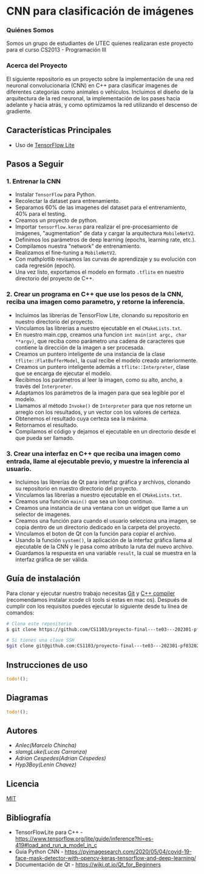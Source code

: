 # CNN para clasificación de imágenes

### Quiénes Somos

Somos un grupo de estudiantes de UTEC quienes realizaran este proyecto para el curso
CS2013 - Programación III

### Acerca del Proyecto

El siguiente repositorio es un proyecto sobre la implementación de una red neuronal convolucionaria (CNN) en C++ para clasificar imagenes de diferentes categorías como animales o vehículos. Incluimos el diseño de la arquitectura de la red neuronal, la implementación de los pases hacia adelante y hacia atrás, y como optimizamos la red utilizando el descenso de gradiente.

## Características Principales

- Uso de [TensorFlow Lite](https://www.tensorflow.org/lite/guide/inference?hl=es-419#load_and_run_a_model_in_c)

## Pasos a Seguir

### 1. Entrenar la CNN

- Instalar `TensorFlow` para Python.
- Recolectar la dataset para entrenamiento.
- Separamos 60% de las imagenes del dataset para el entrenamiento, 40% para el testing.
- Creamos un proyecto de python.
- Importar `tensorflow.keras` para realizar el pre-procesamiento de imágenes, "augmentation" de data y cargar la arquitectura `MobileNetV2`.
- Definimos los parámetros de deep learning (epochs, learning rate, etc.).
- Compilamos nuestra "network" de entrenamiento.
- Realizamos el fine-tuning a `MobileNetV2`.
- Con mathplotlib revisamos las curvas de aprendizaje y su evolución con cada regresión (epoch).
- Una vez listo, exportamos el modelo en formato `.tflite` en nuestro directorio del proyecto de C++.


### 2. Crear un programa en C++ que use los pesos de la CNN, reciba una imagen como parametro, y retorne la inferencia.

- Incluimos las librerías de TensorFlow Lite, clonando su repositorio en nuestro directorio del proyecto.
- Vinculamos las librerias a nuestro ejecutable en el `CMakeLists.txt`.
- En nuestro main.cpp, creamos una funcion `int main(int argc, char **argv)`, que reciba como parámetro una cadena de caracteres que contiene la dirección de la imagen a ser procesada.
- Creamos un puntero inteligente de una instancia de la clase `tflite::FlatBufferModel`, la cual recibe el modelo creado anteriormente.
- Creamos un puntero inteligente además a `tflite::Interpreter`, clase que se encarga de ejecutar el modelo.
- Recibimos los parámetros al leer la imagen, como su alto, ancho, a través del `Interpreter`.
- Adaptamos los parámetros de la imagen para que sea legible por el modelo.
- Llamamos al método `Invoke()` de `Interpreter` para que nos retorne un arreglo con los resultados, y un vector con los valores de certeza.
- Obtenemos el resultado cuya certeza sea la máxima.
- Retornamos el resultado.
- Compilamos el código y dejamos el ejecutable en un directorio desde el que pueda ser llamado.


### 3. Crear una interfaz en C++ que reciba una imagen como entrada, llame al ejecutable previo, y muestre la inferencia al usuario.

- Incluimos las librerías de Qt para interfaz gráfica y archivos, clonando su repositorio en nuestro directorio del proyecto.
- Vinculamos las librerías a nuestro ejecutable en el `CMakeLists.txt`.
- Creamos una función `main()` que sea un loop continuo.
- Creamos una instancia de una ventana con un widget que llame a un selector de imagenes.
- Creamos una función para cuando el usuario selecciona una imagen, se copia dentro de un directorio dedicado en la carpeta del proyecto.
- Vinculamos el boton de Qt con la función para copiar el archivo.
- Usando la función `system()`, la aplicación de la interfaz gráfica llama al ejecutable de la CNN y le pasa como atributo la ruta del nuevo archivo.
- Guardamos la respuesta en una variable `result`, la cual se muestra en la interfaz gráfica de ser válida.


## Guía de instalación

Para clonar y ejecutar nuestro trabajo necesitas [Git](https://git-scm.com) y [C++ compiler](https://www.cs.odu.edu/~zeil/cs250PreTest/latest/Public/installingACompiler/#installing-a-c-compiler-on-microsoft-windows) (recomendamos instalar xcode cli tools si estas en mac os). Después de cumplir con los requisitos puedes ejecutar lo siguiente desde tu línea de comandos:

```bash
# Clona este repositorio
$ git clone https://github.com/CS1103/proyecto-final---te03---202301-pf0320231-grupo1.git
```

```bash
# Si tienes una clave SSH
$git clone git@github.com:CS1103/proyecto-final---te03---202301-pf0320231-grupo1.git
```

## Instrucciones de uso
```rust
todo!();
```

## Diagramas
```rust
todo!();
```

## Autores

- _Anlec(Marcelo Chincha)_
- _slamgLuke(Lucas Carranza)_
- _Adrian Cespedes(Adrian Céspedes)_
- _Hyp3Boy(Lenin Chavez)_

## Licencia

[MIT](https://choosealicense.com/licenses/mit/)

## Bibliografía
- TensorFlowLite para C++ - https://www.tensorflow.org/lite/guide/inference?hl=es-419#load_and_run_a_model_in_c
- Guia Python CNN - https://pyimagesearch.com/2020/05/04/covid-19-face-mask-detector-with-opencv-keras-tensorflow-and-deep-learning/
- Documentación de Qt - https://wiki.qt.io/Qt_for_Beginners

